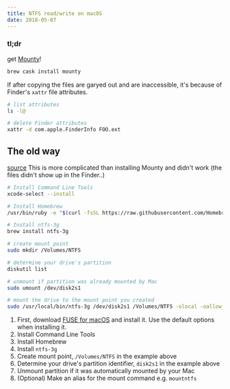 ```yaml
---
title: NTFS read/write on macOS
date: 2018-05-07
---
```


### tl;dr

get [Mounty](http://enjoygineering.com/mounty/)!

```bash
brew cask install mounty
```

If after copying the files are garyed out and are inaccessible, it's because of Finder's `xattr` file attributes.

```bash
# list attributes
ls -l@
```

```bash
# delete Finder attributes
xattr -d com.apple.FinderInfo FOO.ext
```

## The old way

[source](https://www.howtogeek.com/236055/how-to-write-to-ntfs-drives-on-a-mac/)
This is more complicated than installing Mounty and didn't work (the files didn't show up in the Finder..)

```bash
# Install Command Line Tools
xcode-select --install

# Install Homebrew
/usr/bin/ruby -e "$(curl -fsSL https://raw.githubusercontent.com/Homebrew/install/master/install)"

# Install ntfs-3g
brew install ntfs-3g

# create mount point
sudo mkdir /Volumes/NTFS

# determine your drive's partition
diskutil list

# unmount if partition was already mounted by Mac
sudo umount /dev/disk2s1

# mount the drive to the mount point you created
sudo /usr/local/bin/ntfs-3g /dev/disk2s1 /Volumes/NTFS -olocal -oallow_other
```

1. First, download [FUSE for macOS](https://github.com/osxfuse/osxfuse/releases) and install it. Use the default options when installing it.
2. Install Command Line Tools
3. Install Homebrew 
4. Install `ntfs-3g`
5. Create mount point, `/Volumes/NTFS` in the example above
6. Determine your drive's partition identifier, `disk2s1` in the example above
7. Unmount partition if it was automatically mounted by your Mac
8. (Optional) Make an alias for the mount command e.g. `mountntfs`
